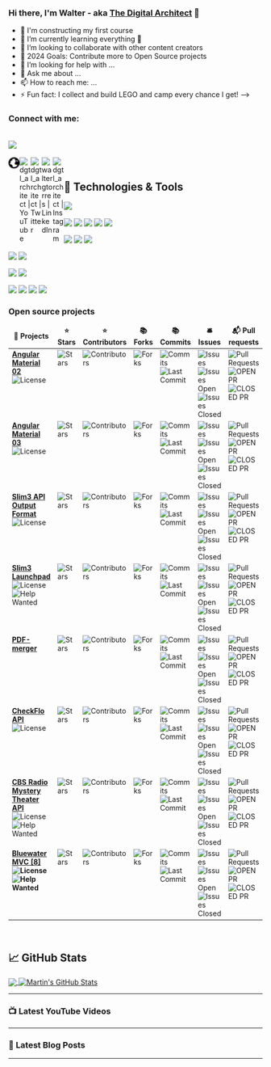 ### Hi there, I'm Walter - aka [The Digital Architect][website] 👋

- 🔭 I'm constructing my first course
- 🌱 I’m currently learning everything 🤣
- 👯 I’m looking to collaborate with other content creators
- 🥅 2024 Goals: Contribute more to Open Source projects
- 🤔 I’m looking for help with ...
- 💬 Ask me about ...
- 📫 How to reach me: ...
- ⚡ Fun fact: I collect and build LEGO and camp every chance I get!
-->


### Connect with me:

<br/>

<img src="https://img.shields.io/github/followers/phpwalter" />

<br/>

[<img align="left" alt="torres.ws" width="22px" src="https://raw.githubusercontent.com/iconic/open-iconic/master/svg/globe.svg" />][website]
[<img align="left" alt="dgtl_architect | YouTube" width="22px" src="https://cdn.jsdelivr.net/npm/simple-icons@v3/icons/youtube.svg" />][youtube]
[<img align="left" alt="dgtl_architect | Twitter" width="22px" src="https://cdn.jsdelivr.net/npm/simple-icons@v3/icons/twitter.svg" />][twitter]
[<img align="left" alt="waltergtorres | LinkedIn" width="22px" src="https://cdn.jsdelivr.net/npm/simple-icons@v3/icons/linkedin.svg" />][linkedin]
[<img align="left" alt="dgtl_architect | Instagram" width="22px" src="https://cdn.jsdelivr.net/npm/simple-icons@v3/icons/instagram.svg" />][instagram]

<br />

## 🔧 Technologies & Tools

![](https://img.shields.io/badge/-PHPStorm-informational?style=for-the-badge&logo=phpstorm&logoColor=white&color=red)

![](https://img.shields.io/badge/-PHP-informational?style=for-the-badge&logo=php&logoColor=black&color=success)
![](https://img.shields.io/badge/-Perl-informational?style=for-the-badge&logo=perl&logoColor=black&color=success)
![](https://img.shields.io/badge/-javascript-informational?style=for-the-badge&logo=javascript&logoColor=black&color=success)
![](https://img.shields.io/badge/-html5-informational?style=for-the-badge&logo=html5&logoColor=black&color=success)
![](https://img.shields.io/badge/-css3-informational?style=for-the-badge&logo=css3&logoColor=black&color=success)

![](https://img.shields.io/badge/-mysql-informational?style=for-the-badge&logo=mysql&logoColor=white&color=blue)
![](https://img.shields.io/badge/-mongodb-informational?style=for-the-badge&logo=mongodb&logoColor=white&color=blue)
![](https://img.shields.io/badge/-oracle-informational?style=for-the-badge&logo=oracle&logoColor=white&color=blue)

![](https://img.shields.io/badge/-apache-informational?style=for-the-badge&logo=apache&logoColor=white&color=blueviolet)
![](https://img.shields.io/badge/-nginx-informational?style=for-the-badge&logo=nginx&logoColor=white&color=blueviolet)

![](https://img.shields.io/badge/-aws-informational?style=for-the-badge&logo=amazonaws&logoColor=black&color=9cf)
![](https://img.shields.io/badge/-google-informational?style=for-the-badge&logo=googlecloud&logoColor=black&color=9cf)

![](https://img.shields.io/badge/-photoshop-informational?style=for-the-badge&logo=adobeillustrator&logoColor=white&color=2bbc8a)
![](https://img.shields.io/badge/-illustrator-informational?style=for-the-badge&logo=adobephotoshop&logoColor=white&color=2bbc8a)
![](https://img.shields.io/badge/-indesign-informational?style=for-the-badge&logo=adobeindesign&logoColor=white&color=2bbc8a)
![](https://img.shields.io/badge/-rush-informational?style=for-the-badge&logo=adoberush&logoColor=white&color=2bbc8a)


### Open source projects
<table>
  <thead align="center">
    <tr border: none;>
      <td><b>🎁 Projects</b></td>
      <td><b>⭐ Stars</b></td>
      <td><b>⭐ Contributors</b></td>
      <td><b>📚 Forks</b></td>
      <td><b>📚 Commits</b></td>
      <td><b>🛎 Issues</b></td>
      <td><b>📬 Pull requests</b></td>
    </tr>
  </thead>
  <tbody>
    <tr>
      <td valign="top">
      <a                                             href="https://github.com/phpwalter/angular-material-02"><b>Angular Material 02</b></a>
          <br/>
          <img alt="License"                    src="https://img.shields.io/github/license/phpwalter/angular-material-02">
      </td>
      <td valign="top"><img alt="Stars"         src="https://img.shields.io/github/stars/phpwalter/angular-material-02"/></td>
      <td valign="top"><img alt="Contributors"  src="https://img.shields.io/github/contributors/phpwalter/angular-material-02"/></td>
      <td valign="top"><img alt="Forks"         src="https://img.shields.io/github/forks/phpwalter/angular-material-02"/></td>
      <td valign="top">
        <img alt="Commits"                      src="https://img.shields.io/github/commit-activity/y/phpwalter/angular-material-02"/>
        <br/>
        <img alt="Last Commit"                  src="https://img.shields.io/github/last-commit/phpwalter/angular-material-02"/>
      </td>
      <td valign="top">
        <img alt="Issues"                       src="https://img.shields.io/github/issues/phpwalter/angular-material-02?color=blue"/>
        <br/>
        <img alt="Issues Open"                  src="https://img.shields.io/github/issues-raw/phpwalter/angular-material-02?color=red"/>
        <br/>
        <img alt="Issues Closed"                src="https://img.shields.io/github/issues-closed-raw/phpwalter/angular-material-02?color=yellow"/>
      </td>
      <td valign="top">
        <img alt="Pull Requests"                src="https://img.shields.io/github/issues-pr/phpwalter/angular-material-02?color=blue"/>
        <br/>
        <img alt="OPEN PR"                      src="https://img.shields.io/github/issues-pr-raw/phpwalter/angular-material-02?color=red"/>
        <br/>
        <img alt="CLOSED PR"                    src="https://img.shields.io/github/issues-pr-closed-raw/phpwalter/angular-material-02?color=yellow"/>
      </td>
    </tr>
	  <tr>
      <td valign="top">
        <a                            href="https://github.com/phpwalter/angular-material-03"><b>Angular Material 03</b></a>
          <br/>
          <img alt="License"                    src="https://img.shields.io/github/license/phpwalter/angular-material-03">
      </td>
      <td valign="top"><img alt="Stars"         src="https://img.shields.io/github/stars/phpwalter/angular-material-03"/></td>
      <td valign="top"><img alt="Contributors"  src="https://img.shields.io/github/contributors/phpwalter/angular-material-03"/></td>
      <td valign="top"><img alt="Forks"         src="https://img.shields.io/github/forks/phpwalter/angular-material-03"/></td>
      <td valign="top">
        <img alt="Commits"                      src="https://img.shields.io/github/commit-activity/y/phpwalter/angular-material-03"/>
        <br/>
        <img alt="Last Commit"                  src="https://img.shields.io/github/last-commit/phpwalter/angular-material-03"/>
      </td>
      <td valign="top">
        <img alt="Issues"                       src="https://img.shields.io/github/issues/phpwalter/angular-material-03?color=blue"/>
        <br/>
        <img alt="Issues Open"                  src="https://img.shields.io/github/issues-raw/phpwalter/angular-material-03?color=red"/>
        <br/>
        <img alt="Issues Closed"                src="https://img.shields.io/github/issues-closed-raw/phpwalter/angular-material-03?color=yellow"/>
      </td>
      <td valign="top">
        <img alt="Pull Requests"                src="https://img.shields.io/github/issues-pr/phpwalter/angular-material-03?color=blue"/>
        <br/>
        <img alt="OPEN PR"                      src="https://img.shields.io/github/issues-pr-raw/phpwalter/angular-material-03?color=red"/>
        <br/>
        <img alt="CLOSED PR"                    src="https://img.shields.io/github/issues-pr-closed-raw/phpwalter/angular-material-03?color=yellow"/>
      </td>
    </tr>
    <tr>
      <td valign="top">
         <a                                          href="https://github.com/phpwalter/slim3-api-output-format"><b>Slim3 API Output Format</b></a>
          <br/>
          <img alt="License"                    src="https://img.shields.io/github/license/phpwalter/angular-material-02">
      </td>
      <td valign="top"><img alt="Stars"         src="https://img.shields.io/github/stars/phpwalter/slim3-api-output-format"/></td>
      <td valign="top"><img alt="Contributors"  src="https://img.shields.io/github/contributors/phpwalter/slim3-api-output-format"/></td>
      <td valign="top"><img alt="Forks"         src="https://img.shields.io/github/forks/phpwalter/slim3-api-output-format"/></td>
      <td valign="top">
        <img alt="Commits"                      src="https://img.shields.io/github/commit-activity/y/phpwalter/slim3-api-output-format"/>
        <br/>
        <img alt="Last Commit"                  src="https://img.shields.io/github/last-commit/phpwalter/slim3-api-output-format"/>
      </td>
      <td valign="top">
        <img alt="Issues"                       src="https://img.shields.io/github/issues/phpwalter/slim3-api-output-format?color=blue"/>
        <br/>
        <img alt="Issues Open"                  src="https://img.shields.io/github/issues-raw/phpwalter/slim3-api-output-format?color=red"/>
        <br/>
        <img alt="Issues Closed"                src="https://img.shields.io/github/issues-closed-raw/phpwalter/slim3-api-output-format?color=yellow"/>
      <td valign="top">
        <img alt="Pull Requests"                src="https://img.shields.io/github/issues-pr/phpwalter/slim3-api-output-format?color=blue"/>
        <br/>
        <img alt="OPEN PR"                      src="https://img.shields.io/github/issues-pr-raw/phpwalter/slim3-api-output-format?color=red"/>
        <br/>
        <img alt="CLOSED PR"                    src="https://img.shields.io/github/issues-pr-closed-raw/phpwalter/slim3-api-output-format?color=yellow"/>
      </td>
    </tr>
    <tr>
      <td valign="top">
        <a                                           href="https://github.com/phpwalter/slim.launchpad"><b>Slim3 Launchpad</b></a>
          <br/>
          <img alt="License"                    src="https://img.shields.io/github/license/phpwalter/slim.launchpad">
          <br/>
          <img alt="Help Wanted"                src="https://img.shields.io/badge/%20-help--wanted-%23159818">
      </td>
      <td valign="top"><img alt="Stars"         src="https://img.shields.io/github/stars/phpwalter/slim.launchpad"/></td>
      <td valign="top"><img alt="Contributors"  src="https://img.shields.io/github/contributors/phpwalter/slim.launchpad"/></td>
      <td valign="top"><img alt="Forks"         src="https://img.shields.io/github/forks/phpwalter/slim.launchpad"/></td>
      <td valign="top">
        <img alt="Commits"                      src="https://img.shields.io/github/commit-activity/y/phpwalter/slim.launchpad"/>
        <br/>
        <img alt="Last Commit"                  src="https://img.shields.io/github/last-commit/phpwalter/slim.launchpad"/>
      </td>
      <td valign="top">
        <img alt="Issues"                       src="https://img.shields.io/github/issues/phpwalter/slim.launchpad?color=blue"/>
        <br/>
        <img alt="Issues Open"                  src="https://img.shields.io/github/issues-raw/phpwalter/slim.launchpad?color=red"/>
        <br/>
        <img alt="Issues Closed"                src="https://img.shields.io/github/issues-closed-raw/phpwalter/slim.launchpad?color=yellow"/>
      </td>
      <td valign="top">
        <img alt="Pull Requests"                src="https://img.shields.io/github/issues-pr/phpwalter/slim.launchpad?color=blue"/>
        <br/>
        <img alt="OPEN PR"                      src="https://img.shields.io/github/issues-pr-raw/phpwalter/slim.launchpad?color=red"/>
        <br/>
        <img alt="CLOSED PR"                    src="https://img.shields.io/github/issues-pr-closed-raw/phpwalter/slim.launchpad?color=yellow"/>
      </td>
    </tr>
    <tr>
      <td valign="top"><a                            href="https://github.com/phpwalter/pdf-merger"><b>PDF-merger</b></a></td>
      <td valign="top"><img alt="Stars"         src="https://img.shields.io/github/stars/phpwalter/pdf-merger"/></td>
      <td valign="top"><img alt="Contributors"  src="https://img.shields.io/github/contributors/phpwalter/pdf-merger"/></td>
      <td valign="top"><img alt="Forks"         src="https://img.shields.io/github/forks/phpwalter/pdf-merger"/></td>
      <td valign="top">
        <img alt="Commits"                      src="https://img.shields.io/github/commit-activity/y/phpwalter/pdf-merger"/>
        <br/>
        <img alt="Last Commit"                  src="https://img.shields.io/github/last-commit/phpwalter/pdf-merger"/>
      </td>
      <td valign="top">
        <img alt="Issues"                       src="https://img.shields.io/github/issues/phpwalter/pdf-merger?color=blue"/>
        <br/>
        <img alt="Issues Open"                  src="https://img.shields.io/github/issues-raw/phpwalter/pdf-merger?color=red"/>
        <br/>
        <img alt="Issues Closed"                src="https://img.shields.io/github/issues-closed-raw/phpwalter/pdf-merger?color=yellow"/>
      </td>
      <td valign="top">
        <img alt="Pull Requests"                src="https://img.shields.io/github/issues-pr/phpwalter/pdf-merger?color=blue"/>
        <br/>
        <img alt="OPEN PR"                      src="https://img.shields.io/github/issues-pr-raw/phpwalter/pdf-merger?color=red"/>
        <br/>
        <img alt="CLOSED PR"                    src="https://img.shields.io/github/issues-pr-closed-raw/phpwalter/pdf-merger?color=yellow"/>
      </td>
    </tr>
    <tr>
      <td valign="top">
         <a                                          href="https://github.com/phpwalter/ckflo.api"><b>CheckFlo API</b></a>
          <br/>
          <img alt="License"                    src="https://img.shields.io/github/license/phpwalter/ckflo.api">
      </td>
      <td valign="top"><img alt="Stars"         src="https://img.shields.io/github/stars/phpwalter/ckflo.api"/></td>
      <td valign="top"><img alt="Contributors"  src="https://img.shields.io/github/contributors/phpwalter/ckflo.api"/></td>
      <td valign="top"><img alt="Forks"         src="https://img.shields.io/github/forks/phpwalter/ckflo.api"/></td>
      <td valign="top">
        <img alt="Commits"                     src="https://img.shields.io/github/commit-activity/y/phpwalter/ckflo.api"/>
        <br/>
        <img alt="Last Commit"                 src="https://img.shields.io/github/last-commit/phpwalter/ckflo.api"/>
      </td>
      <td valign="top">
        <img alt="Issues"                       src="https://img.shields.io/github/issues/phpwalter/ckflo.api?color=blue"/>
        <br/>
        <img alt="Issues Open"                  src="https://img.shields.io/github/issues-raw/phpwalter/pdf-merger?color=red"/>
        <br/>
        <img alt="Issues Closed"                src="https://img.shields.io/github/issues-closed-raw/phpwalter/ckflo.api?color=yellow"/>
      <td valign="top">
        <img alt="Pull Requests"                src="https://img.shields.io/github/issues-pr/phpwalter/ckflo.api?color=blue"/>
        <br/>
        <img alt="OPEN PR"                      src="https://img.shields.io/github/issues-pr-raw/phpwalter/ckflo.api?color=red"/>
        <br/>
        <img alt="CLOSED PR"                    src="https://img.shields.io/github/issues-pr-closed-raw/phpwalter/ckflo.api?color=yellow"/>
      </td>
    </tr>
    <tr>
      <td valign="top">
          <a                                         href="https://github.com/phpwalter/cbsrmt"><b>CBS Radio Mystery Theater API</b></a>
          <br/>
          <img alt="License"                    src="https://img.shields.io/github/license/phpwalter/cbsrmt">
          <br/>
          <img alt="Help Wanted"                src="https://img.shields.io/badge/%20-help--wanted-%23159818">
      </td>
      <td valign="top"><img alt="Stars"         src="https://img.shields.io/github/stars/phpwalter/cbsrmt"/></td>
      <td valign="top"><img alt="Contributors"  src="https://img.shields.io/github/contributors/phpwalter/cbsrmt"/></td>
      <td valign="top"><img alt="Forks"         src="https://img.shields.io/github/forks/phpwalter/cbsrmt"/></td>
      <td valign="top">
        <img alt="Commits"                      src="https://img.shields.io/github/commit-activity/y/phpwalter/cbsrmt"/>
        <br/>
        <img alt="Last Commit"                  src="https://img.shields.io/github/last-commit/phpwalter/cbsrmt"/>
      </td>
      <td valign="top">
        <img alt="Issues"                       src="https://img.shields.io/github/issues/phpwalter/cbsrmt?color=blue"/>
        <br/>
        <img alt="Issues Open"                  src="https://img.shields.io/github/issues-raw/phpwalter/cbsrmt?color=red"/>
        <br/>
        <img alt="Issues Closed"                src="https://img.shields.io/github/issues-closed-raw/phpwalter/cbsrmt?color=yellow"/>
      <td valign="top">
        <img alt="Pull Requests"                src="https://img.shields.io/github/issues-pr/phpwalter/cbsrmt?color=blue"/>
        <br/>
        <img alt="OPEN PR"                      src="https://img.shields.io/github/issues-pr-raw/phpwalter/cbsrmt?color=red"/>
        <br/>
        <img alt="CLOSED PR"                    src="https://img.shields.io/github/issues-pr-closed-raw/phpwalter/cbsrmt?color=yellow"/>
      </td>
    </tr>
    <tr>
      <td valign="top">
          <a                                         href="https://github.com/BluewaterMVC/Bluewater.8"><b>Bluewater MVC [8]</a>
          <br/>
          <img alt="License"                    src="https://img.shields.io/github/license/BluewaterMVC/Bluewater.8">
          <br/>
          <img alt="Help Wanted"                src="https://img.shields.io/badge/%20-help--wanted-%23159818">
      </td>
      <td valign="top"><img alt="Stars"         src="https://img.shields.io/github/stars/BluewaterMVC/Bluewater.8"/></td>
      <td valign="top"><img alt="Contributors"  src="https://img.shields.io/github/contributors/BluewaterMVC/Bluewater.8"/></td>
      <td valign="top"><img alt="Forks"         src="https://img.shields.io/github/forks/BluewaterMVC/Bluewater.8"/></td>
      <td valign="top">
         <img alt="Commits"                     src="https://img.shields.io/github/commit-activity/y/BluewaterMVC/Bluewater.8"/>
         <br/>
         <img alt="Last Commit"                 src="https://img.shields.io/github/last-commit/BluewaterMVC/Bluewater.8"/>
      </td>
      <td valign="top">
        <img alt="Issues"                       src="https://img.shields.io/github/issues/BluewaterMVC/Bluewater.8?color=blue"/>
        <br/>
        <img alt="Issues Open"                  src="https://img.shields.io/github/issues-raw/BluewaterMVC/Bluewater.8?color=red"/>
        <br/>
        <img alt="Issues Closed"                src="https://img.shields.io/github/issues-closed-raw/BluewaterMVC/Bluewater.8?color=yellow"/>
      <td valign="top">
        <img alt="Pull Requests"                src="https://img.shields.io/github/issues-pr/BluewaterMVC/Bluewater.8?color=blue"/>
        <br/>
        <img alt="OPEN PR"                      src="https://img.shields.io/github/issues-pr-raw/BluewaterMVC/Bluewater.8?color=red"/>
        <br/>
        <img alt="CLOSED PR"                    src="https://img.shields.io/github/issues-pr-closed-raw/BluewaterMVC/Bluewater.8?color=yellow"/>
      </tr>
  </tbody>
</table>


<br />

<!-- Actual text -->


## &#x1f4c8; GitHub Stats

<a href="https://github.com/phpwalter/phpwalter">
  <img align="center" src="https://github-readme-stats.vercel.app/api/top-langs/?username=phpwalter&hide=java,tex&title_color=ffffff&text_color=c9cacc&icon_color=2bbc8a&bg_color=1d1f21&langs_count=3" />
</a>
<a href="https://github.com/phpwalter/phpwalter">
  <img align="center" src="https://github-readme-stats.vercel.app/api?username=phpwalter&show_icons=true&line_height=27&count_private=true&title_color=ffffff&text_color=c9cacc&icon_color=2bbc8a&bg_color=1d1f21" alt="Martin's GitHub Stats" />
</a>

<!-- links to social media icons -->

<!-- icons with padding -->

[1.1]: http://i.imgur.com/tXSoThF.png (twitter icon with padding)
[2.1]: http://i.imgur.com/0o48UoR.png (github icon with padding)

<br />

---

### 📺 Latest YouTube Videos

<!-- YOUTUBE:START -->
<!-- YOUTUBE:END -->
<!--
➡️ [more videos...](https://youtube.com)
-->
---

### 📕 Latest Blog Posts

<!-- BLOG-POST-LIST:START -->

<!-- BLOG-POST-LIST:END -->
<!--
➡️ [more blog posts...](https://codestackr.com)
-->
---


[website]: http://torres.ws
[course]: http://torres.ws/courses
[twitter]: https://twitter.com/dgtl_architect
[youtube]: https://youtube.com/dgtl_architect
[instagram]: https://instagram.com/dgtl_architect
[linkedin]: https://linkedin.com/in/waltergtorres
[jsplaylist]: https://www.youtube.com/playlist?list=PLkwxH9e_vrALRJKu7wfXby3MKeflhTu6B
[cssplaylist]: https://www.youtube.com/playlist?list=PLkwxH9e_vrALSdvZuEh6gqQdmDoDIoqz4
[reactplaylist]: https://www.youtube.com/playlist?list=PLkwxH9e_vrAK4TdffpxKY3QGyHCpxFcQ0
